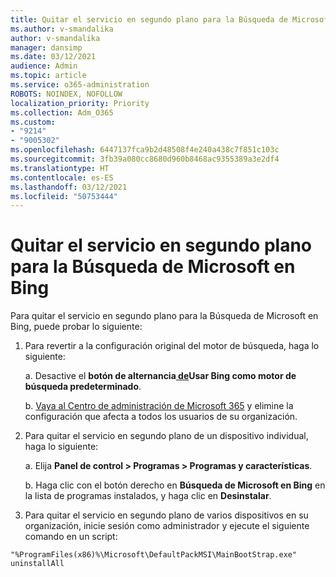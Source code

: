 ```yaml
---
title: Quitar el servicio en segundo plano para la Búsqueda de Microsoft en Bing
ms.author: v-smandalika
author: v-smandalika
manager: dansimp
ms.date: 03/12/2021
audience: Admin
ms.topic: article
ms.service: o365-administration
ROBOTS: NOINDEX, NOFOLLOW
localization_priority: Priority
ms.collection: Adm_O365
ms.custom:
- "9214"
- "9005302"
ms.openlocfilehash: 6447137fca9b2d48508f4e240a438c7f851c103c
ms.sourcegitcommit: 3fb39a080cc8680d960b8468ac9355389a3e2df4
ms.translationtype: HT
ms.contentlocale: es-ES
ms.lasthandoff: 03/12/2021
ms.locfileid: "50753444"
---
```

# <a name="remove-the-background-service-for-microsoft-search-in-bing"></a>Quitar el servicio en segundo plano para la Búsqueda de Microsoft en Bing

Para quitar el servicio en segundo plano para la Búsqueda de Microsoft en Bing, puede probar lo siguiente:

1. Para revertir a la configuración original del motor de búsqueda, haga lo siguiente:

    a. Desactive el **botón de alternancia[ de](https://docs.microsoft.com/deployoffice/microsoft-search-bing#change-whether-bing-is-the-default-search-engine-for-google-chrome)Usar Bing como motor de búsqueda predeterminado**.

    b. [Vaya al Centro de administración de Microsoft 365](https://docs.microsoft.com/deployoffice/microsoft-search-bing#configure-the-setting-in-the-microsoft-365-admin-center-to-allow-the-extension-to-be-installed) y elimine la configuración que afecta a todos los usuarios de su organización.

2. Para quitar el servicio en segundo plano de un dispositivo individual, haga lo siguiente:

    a. Elija **Panel de control > Programas > Programas y características**.

    b. Haga clic con el botón derecho en **Búsqueda de Microsoft en Bing** en la lista de programas instalados, y haga clic en **Desinstalar**.

3. Para quitar el servicio en segundo plano de varios dispositivos en su organización, inicie sesión como administrador y ejecute el siguiente comando en un script: 

`"%ProgramFiles(x86)%\Microsoft\DefaultPackMSI\MainBootStrap.exe" uninstallAll`
